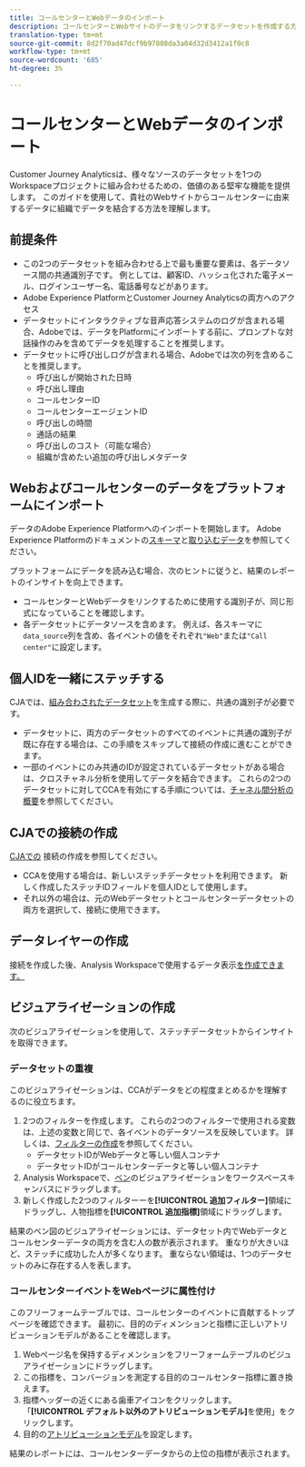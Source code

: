```yaml
---
title: コールセンターとWebデータのインポート
description: コールセンターとWebサイトのデータをリンクするデータセットを作成する方法について説明します。
translation-type: tm+mt
source-git-commit: 8d2f70ad47dcf9b97808da3a04d32d3412a1f0c8
workflow-type: tm+mt
source-wordcount: '685'
ht-degree: 3%

---
```



# コールセンターとWebデータのインポート

Customer Journey Analyticsは、様々なソースのデータセットを1つのWorkspaceプロジェクトに組み合わせるための、価値のある堅牢な機能を提供します。 このガイドを使用して、貴社のWebサイトからコールセンターに由来するデータに組織でデータを結合する方法を理解します。

## 前提条件

* この2つのデータセットを組み合わせる上で最も重要な要素は、各データソース間の共通識別子です。 例としては、顧客ID、ハッシュ化された電子メール、ログインユーザー名、電話番号などがあります。
* Adobe Experience PlatformとCustomer Journey Analyticsの両方へのアクセス
* データセットにインタラクティブな音声応答システムのログが含まれる場合、Adobeでは、データをPlatformにインポートする前に、プロンプトな対話操作のみを含めてデータを処理することを推奨します。
* データセットに呼び出しログが含まれる場合、Adobeでは次の列を含めることを推奨します。
   * 呼び出しが開始された日時
   * 呼び出し理由
   * コールセンターID
   * コールセンターエージェントID
   * 呼び出しの時間
   * 通話の結果
   * 呼び出しのコスト（可能な場合）
   * 組織が含めたい追加の呼び出しメタデータ

## Webおよびコールセンターのデータをプラットフォームにインポート

データのAdobe Experience Platformへのインポートを開始します。 Adobe Experience Platformのドキュメントの[スキーマ](https://docs.adobe.com/content/help/ja-JP/experience-platform/xdm/tutorials/create-schema-ui.html)と[取り込むデータ](https://docs.adobe.com/content/help/ja-JP/experience-platform/ingestion/home.html)を参照してください。

プラットフォームにデータを読み込む場合、次のヒントに従うと、結果のレポートのインサイトを向上できます。

* コールセンターとWebデータをリンクするために使用する識別子が、同じ形式になっていることを確認します。
* 各データセットにデータソースを含めます。 例えば、各スキーマに`data_source`列を含め、各イベントの値をそれぞれ`"Web"`または`"Call center"`に設定します。<!--mapper-->

## 個人IDを一緒にステッチする

CJAでは、[組み合わされたデータセット](../connections/combined-dataset.md)を生成する際に、共通の識別子が必要です。

* データセットに、両方のデータセットのすべてのイベントに共通の識別子が既に存在する場合は、この手順をスキップして接続の作成に進むことができます。
* 一部のイベントにのみ共通のIDが設定されているデータセットがある場合は、クロスチャネル分析を使用してデータを結合できます。 これらの2つのデータセットに対してCCAを有効にする手順については、[チャネル間分析の概要](/help/connections/cca/overview.md)を参照してください。

## CJAでの接続の作成

[CJAでの](/help/connections/create-connection.md) 接続の作成を参照してください。

* CCAを使用する場合は、新しいステッチデータセットを利用できます。 新しく作成したステッチIDフィールドを個人IDとして使用します。
* それ以外の場合は、元のWebデータセットとコールセンターデータセットの両方を選択して、接続に使用できます。

## データレイヤーの作成

接続を作成した後、Analysis Workspaceで使用するデータ表示[を作成できます。<!-- page dimension last touch, session persistence -->](/help/data-views/create-dataview.md)
<!-- create calls metric using call center reason (requires data views 2.0). any column that triggers once per call -->

## ビジュアライゼーションの作成

次のビジュアライゼーションを使用して、ステッチデータセットからインサイトを取得できます。

### データセットの重複

このビジュアライゼーションは、CCAがデータをどの程度まとめるかを理解するのに役立ちます。

1. 2つのフィルターを作成します。 これらの2つのフィルターで使用される変数は、上述の変数と同じで、各イベントのデータソースを反映しています。 詳しくは、[フィルターの作成](/help/components/filters/create-filters.md)を参照してください。
   * データセットIDがWebデータと等しい個人コンテナ
   * データセットIDがコールセンターデータと等しい個人コンテナ
2. Analysis Workspaceで、[ベン](/help/analysis-workspace/visualizations/venn.md)のビジュアライゼーションをワークスペースキャンバスにドラッグします。
3. 新しく作成した2つのフィルターーを&#x200B;**[!UICONTROL 追加フィルター]**&#x200B;領域にドラッグし、人物指標を&#x200B;**[!UICONTROL 追加指標]**&#x200B;領域にドラッグします。

結果のベン図のビジュアライゼーションには、データセット内でWebデータとコールセンターデータの両方を含む人の数が表示されます。 重なりが大きいほど、ステッチに成功した人が多くなります。 重ならない領域は、1つのデータセットのみに存在する人を表します。

### コールセンターイベントをWebページに属性付け

このフリーフォームテーブルでは、コールセンターのイベントに貢献するトップページを確認できます。 最初に、目的のディメンションと指標に正しいアトリビューションモデルがあることを確認します。

1. Webページ名を保持するディメンションをフリーフォームテーブルのビジュアライゼーションにドラッグします。
1. この指標を、コンバージョンを測定する目的のコールセンター指標に置き換えます。
1. 指標ヘッダーの近くにある歯車アイコンをクリックします。 「**[!UICONTROL デフォルト以外のアトリビューションモデル]**&#x200B;を使用」をクリックします。
1. 目的の[アトリビューションモデル](/help/data-views/configure-dataviews.md#Attribution-model)を設定します。

結果のレポートには、コールセンターデータからの上位の指標が表示されます。<!-- Complement with donut visualization -->

<!-- ### Flow between web data and call center

call reason as an exit dimension, web page name for previous pages

### Histogram


### Fallout

step 1: all sessions
step 2: purchase step 1
step 3: call

another good one

step 1: all sessions
step 2: -->

<!--  use target (AB testing) to test new versions of these pages so they reduce calls (using an eVar to determine A/B?)
  filter by specific call reason using workspace dropdowns
  visualize flow of pages > call reason 
-->